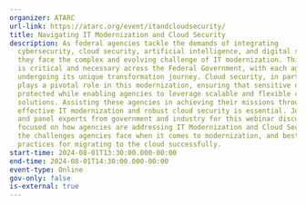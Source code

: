 ```yaml
---
organizer: ATARC
url-link: https://atarc.org/event/itandcloudsecurity/
title: Navigating IT Modernization and Cloud Security
description: As federal agencies tackle the demands of integrating
  cybersecurity, cloud security, artificial intelligence, and digital services,
  they face the complex and evolving challenge of IT modernization. This process
  is critical and necessary across the Federal Government, with each agency
  undergoing its unique transformation journey. Cloud security, in particular,
  plays a pivotal role in this modernization, ensuring that sensitive data is
  protected while enabling agencies to leverage scalable and flexible cloud
  solutions. Assisting these agencies in achieving their missions through
  effective IT modernization and robust cloud security is essential. Join ATARC
  and panel experts from government and industry for this webinar discussion
  focused on how agencies are addressing IT Modernization and Cloud Security,
  the challenges agencies face when it comes to modernization, and best
  practices for migrating to the cloud successfully.
start-time: 2024-08-01T13:30:00.000-00:00
end-time: 2024-08-01T14:30:00.000-00:00
event-type: Online
gov-only: false
is-external: true
---
```

